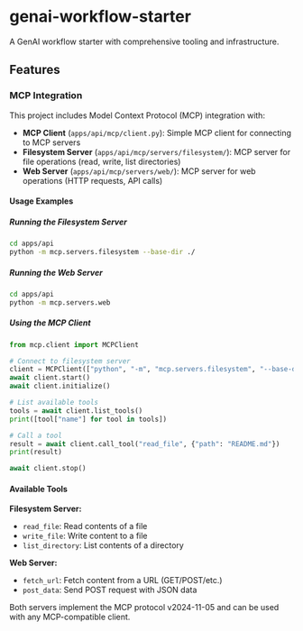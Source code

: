 # genai-workflow-starter

A GenAI workflow starter with comprehensive tooling and infrastructure.

## Features

### MCP Integration

This project includes Model Context Protocol (MCP) integration with:

- **MCP Client** (`apps/api/mcp/client.py`): Simple MCP client for connecting to MCP servers
- **Filesystem Server** (`apps/api/mcp/servers/filesystem/`): MCP server for file operations (read, write, list directories)
- **Web Server** (`apps/api/mcp/servers/web/`): MCP server for web operations (HTTP requests, API calls)

#### Usage Examples

##### Running the Filesystem Server
```bash
cd apps/api
python -m mcp.servers.filesystem --base-dir ./
```

##### Running the Web Server
```bash
cd apps/api
python -m mcp.servers.web
```

##### Using the MCP Client
```python
from mcp.client import MCPClient

# Connect to filesystem server
client = MCPClient(["python", "-m", "mcp.servers.filesystem", "--base-dir", "."])
await client.start()
await client.initialize()

# List available tools
tools = await client.list_tools()
print([tool["name"] for tool in tools])

# Call a tool
result = await client.call_tool("read_file", {"path": "README.md"})
print(result)

await client.stop()
```

#### Available Tools

**Filesystem Server:**
- `read_file`: Read contents of a file
- `write_file`: Write content to a file  
- `list_directory`: List contents of a directory

**Web Server:**
- `fetch_url`: Fetch content from a URL (GET/POST/etc.)
- `post_data`: Send POST request with JSON data

Both servers implement the MCP protocol v2024-11-05 and can be used with any MCP-compatible client.

